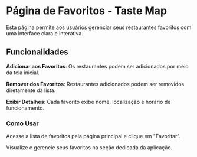 # Página de Favoritos - Taste Map

Esta página permite aos usuários gerenciar seus restaurantes favoritos com uma interface clara e interativa.

## Funcionalidades

**Adicionar aos Favoritos**: Os restaurantes podem ser adicionados por meio da tela inicial.

**Remover dos Favoritos**: Restaurantes adicionados podem ser removidos diretamente da lista.

**Exibir Detalhes**: Cada favorito exibe nome, localização e horário de funcionamento.

### Como Usar

Acesse a lista de favoritos pela página principal e clique em "Favoritar".

Visualize e gerencie seus favoritos na seção dedicada da aplicação.
